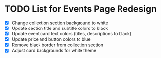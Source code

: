 # TODO List for Events Page Redesign

- [x] Change collection section background to white
- [x] Update section title and subtitle colors to black
- [x] Update event card text colors (titles, descriptions to black)
- [x] Update price and button colors to blue
- [x] Remove black border from collection section
- [x] Adjust card backgrounds for white theme
